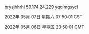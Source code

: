 brysjhhrhl 59.174.24.229 yqqlmgsycl

2022年 05月 07日 星期六 07:50:01 CST

2022年 05月 06日 星期五 23:50:01 GMT
